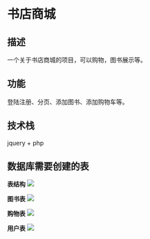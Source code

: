 # 书店商城

## 描述

一个关于书店商城的项目，可以购物，图书展示等。

## 功能

登陆注册、分页、添加图书、添加购物车等。

## 技术栈

jquery + php

## 数据库需要创建的表

**表结构**
![](http://a2.qpic.cn/psb?/V12txxLC164DyB/3t6LUZGAciZ8Lvassi*hhLQbS23FzM0EXcGVvB.XfL4!/b/dAkBAAAAAAAA&bo=6wD7AAAAAAADADU!&rf=viewer_4)

**图书表**
![](http://a1.qpic.cn/psb?/V12txxLC164DyB/rjhAGEmEaJAbQNty4BXCqmv6r.i1bfilneWAzBDLSak!/b/dHcBAAAAAAAA&bo=EgWTAQAAAAADAKA!&rf=viewer_4)

**购物表**
![](http://a2.qpic.cn/psb?/V12txxLC164DyB/xajB8R44Hag2cD6ixDf2AeGZsMfZH7KGMZ6mEsIzPcw!/b/dHgBAAAAAAAA&bo=CwUHAQAAAAADAC0!&rf=viewer_4)

**用户表**
![](http://a3.qpic.cn/psb?/V12txxLC164DyB/2uvXW50JWebc3pBk7DmfGGM7WxieedJcbkBgrvFN3mE!/b/dAoBAAAAAAAA&bo=7wTHAAAAAAADAAk!&rf=viewer_4)

